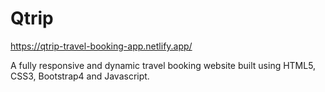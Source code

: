 # Qtrip
https://qtrip-travel-booking-app.netlify.app/

A fully responsive and dynamic travel booking website built using HTML5, CSS3, Bootstrap4 and Javascript.
